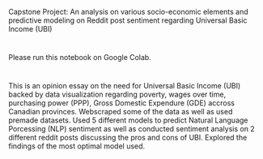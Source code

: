 Capstone Project: 
An analysis on various socio-economic elements and predictive modeling on Reddit post sentiment regarding Universal Basic Income (UBI)
#
Please run this notebook on Google Colab. 
#
This is an opinion essay on the need for Universal Basic Income (UBI) backed by data visualization regarding poverty, wages over time,  purchasing power (PPP), Gross Domestic Expendure (GDE) accross Canadian provinces. Webscraped some of the data as well as used premade datasets. Used 5 different models to predict Natural Language Porcessing (NLP) sentiment as well as conducted sentiment analysis on 2 different reddit posts discussing the pros and cons of UBI. Explored the findings of the most optimal model used.

